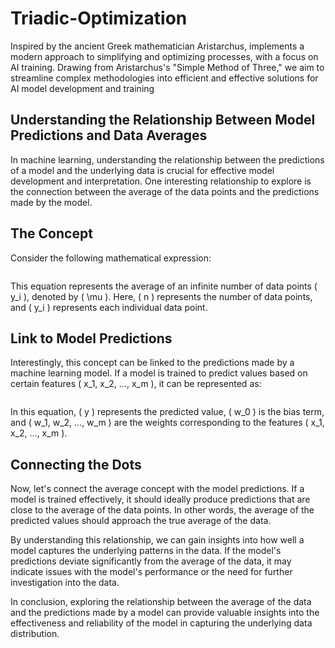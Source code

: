 # Triadic-Optimization
Inspired by the ancient Greek mathematician Aristarchus, implements a modern approach to simplifying and optimizing processes, with a focus on AI training. Drawing from Aristarchus's "Simple Method of Three," we aim to streamline complex methodologies into efficient and effective solutions for AI model development and training


## Understanding the Relationship Between Model Predictions and Data Averages

In machine learning, understanding the relationship between the predictions of a model and the underlying data is crucial for effective model development and interpretation. One interesting relationship to explore is the connection between the average of the data points and the predictions made by the model.

## The Concept

Consider the following mathematical expression:

![]()


This equation represents the average of an infinite number of data points \( y_i \), denoted by \( \mu \). Here, \( n \) represents the number of data points, and \( y_i \) represents each individual data point.

## Link to Model Predictions

Interestingly, this concept can be linked to the predictions made by a machine learning model. If a model is trained to predict values based on certain features \( x_1, x_2, ..., x_m \), it can be represented as:

![]()


In this equation, \( y \) represents the predicted value, \( w_0 \) is the bias term, and \( w_1, w_2, ..., w_m \) are the weights corresponding to the features \( x_1, x_2, ..., x_m \).

## Connecting the Dots

Now, let's connect the average concept with the model predictions. If a model is trained effectively, it should ideally produce predictions that are close to the average of the data points. In other words, the average of the predicted values should approach the true average of the data.

By understanding this relationship, we can gain insights into how well a model captures the underlying patterns in the data. If the model's predictions deviate significantly from the average of the data, it may indicate issues with the model's performance or the need for further investigation into the data.

In conclusion, exploring the relationship between the average of the data and the predictions made by a model can provide valuable insights into the effectiveness and reliability of the model in capturing the underlying data distribution.
